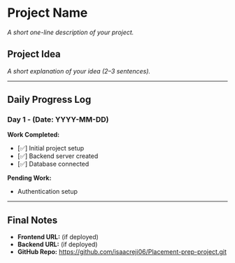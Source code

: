 # Project Name
_A short one-line description of your project._

## Project Idea
_A short explanation of your idea (2–3 sentences)._

---

## Daily Progress Log

### Day 1 - (Date: YYYY-MM-DD)
**Work Completed:**
- [✅] Initial project setup
- [✅] Backend server created
- [✅] Database connected

**Pending Work:**
- Authentication setup

---

## Final Notes
- **Frontend URL:** (if deployed)
- **Backend URL:** (if deployed)
- **GitHub Repo:** https://github.com/isaacreji06/Placement-prep-project.git
